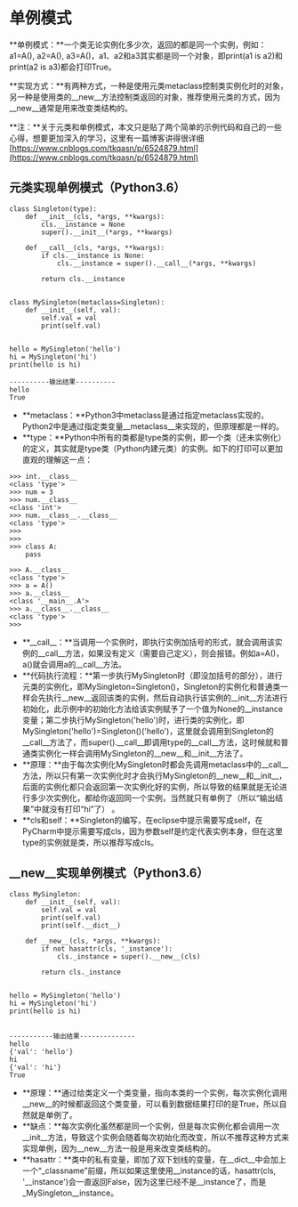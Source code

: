 # 单例模式

**单例模式：**一个类无论实例化多少次，返回的都是同一个实例，例如：a1=A\(\), a2=A\(\), a3=A\(\)，a1、a2和a3其实都是同一个对象，即print\(a1 is a2\)和print\(a2 is a3\)都会打印True。

**实现方式：**有两种方式，一种是使用元类metaclass控制类实例化时的对象，另一种是使用类的\_\_new\_\_方法控制类返回的对象，推荐使用元类的方式，因为\_\_new\_\_通常是用来改变类结构的。

**注：**关于元类和单例模式，本文只是贴了两个简单的示例代码和自己的一些心得，想要更加深入的学习，这里有一篇博客讲得很详细[https://www.cnblogs.com/tkqasn/p/6524879.html](https://www.cnblogs.com/tkqasn/p/6524879.html)

## **元类实现单例模式（Python3.6）**

```text
class Singleton(type):
    def __init__(cls, *args, **kwargs):
        cls.__instance = None
        super().__init__(*args, **kwargs)

    def __call__(cls, *args, **kwargs):
        if cls.__instance is None:
            cls.__instance = super().__call__(*args, **kwargs)

        return cls.__instance


class MySingleton(metaclass=Singleton):
    def __init__(self, val):
        self.val = val
        print(self.val)


hello = MySingleton('hello')
hi = MySingleton('hi')
print(hello is hi)

----------输出结果----------
hello
True
```

* **metaclass：**Python3中metaclass是通过指定metaclass实现的，Python2中是通过指定类变量\_\_metaclass\_\_来实现的，但原理都是一样的。
* **type：**Python中所有的类都是type类的实例，即一个类（还未实例化）的定义，其实就是type类（Python内建元类）的实例。如下的打印可以更加直观的理解这一点：

```text
>>> int.__class__
<class 'type'>
>>> num = 3
>>> num.__class__
<class 'int'>
>>> num.__class__.__class__
<class 'type'>
>>> 
>>> 
>>> class A:
    pass

>>> A.__class__
<class 'type'>
>>> a = A()
>>> a.__class__
<class '__main__.A'>
>>> a.__class__.__class__
<class 'type'>
>>>
```

* **\_\_call\_\_：**当调用一个实例时，即执行实例加括号的形式，就会调用该实例的\_\_call\_\_方法，如果没有定义（需要自己定义），则会报错。例如a=A\(\)，a\(\)就会调用a的\_\_call\_\_方法。
* **代码执行流程：**第一步执行MySingleton时（即没加括号的部分），进行元类的实例化，即MySingleton=Singleton\(\)，Singleton的实例化和普通类一样会先执行\_\_new\_\_返回该类的实例，然后自动执行该实例的\_\_init\_\_方法进行初始化，此示例中的初始化方法给该实例赋予了一个值为None的\_\_instance变量；第二步执行MySingleton\('hello'\)时，进行类的实例化，即MySingleton\('hello'\)=Singleton\(\)\('hello'\)，这里就会调用到Singleton的\_\_call\_\_方法了，而super\(\).\_\_call\_\_即调用type的\_\_call\_\_方法，这时候就和普通类实例化一样会调用MySingleton的\_\_new\_\_和\_\_init\_\_方法了。
* **原理：**由于每次实例化MySingleton时都会先调用metaclass中的\_\_call\_\_方法，所以只有第一次实例化时才会执行MySingleton的\_\_new\_\_和\_\_init\_\_，后面的实例化都只会返回第一次实例化好的实例，所以导致的结果就是无论进行多少次实例化，都给你返回同一个实例，当然就只有单例了（所以“输出结果”中就没有打印“hi”了） 。
* **cls和self：**Singleton的编写，在eclipse中提示需要写成self，在PyCharm中提示需要写成cls，因为参数self是约定代表实例本身，但在这里type的实例就是类，所以推荐写成cls。

## **\_\_new\_\_实现单例模式（Python3.6）**

```text
class MySingleton:
    def __init__(self, val):
        self.val = val 
        print(self.val) 
        print(self.__dict__)

    def __new__(cls, *args, **kwargs):
        if not hasattr(cls, '_instance'):
            cls._instance = super().__new__(cls)

        return cls._instance


hello = MySingleton('hello')
hi = MySingleton('hi')
print(hello is hi)


-----------输出结果--------------
hello
{'val': 'hello'}
hi
{'val': 'hi'}
True
```

* **原理：**通过给类定义一个类变量，指向本类的一个实例，每次实例化调用\_\_new\_\_的时候都返回这个类变量，可以看到数据结果打印的是True，所以自然就是单例了。
* **缺点：**每次实例化虽然都是同一个实例，但是每次实例化都会调用一次\_\_init\_\_方法，导致这个实例会随着每次初始化而改变，所以不推荐这种方式来实现单例，因为\_\_new\_\_方法一般是用来改变类结构的。
* **hasattr：**类中的私有变量，即加了双下划线的变量，在\_\_dict\_\_中会加上一个“\_classname”前缀，所以如果这里使用\_\_instance的话，hasattr\(cls, '\_\_instance'\)会一直返回False，因为这里已经不是\_\_instance了，而是\_MySingleton\_\_instance。

